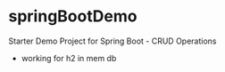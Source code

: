 # springBootDemo
Starter Demo Project for Spring Boot - CRUD Operations

* working for h2 in mem db
